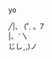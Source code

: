       
    
yo
  

<!---
kussshhhh/kussshhhh is a ✨ special ✨ repository because its `README.md` (this file) appears on your GitHub profile.
You can click the Preview link to take a look at your changes.
--->
 ╱|、
(˚ˎ 。7  
 |、˜〵          
じしˍ,)ノ

